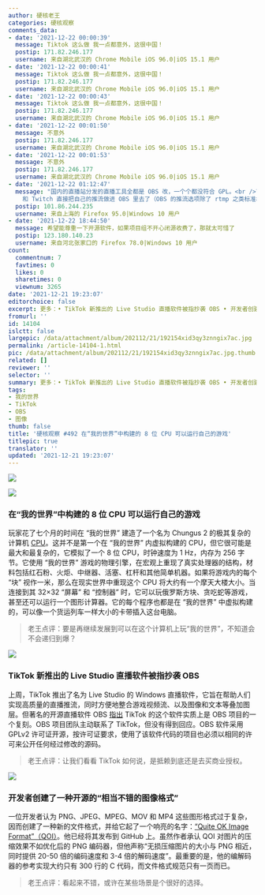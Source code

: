 ```yaml
---
author: 硬核老王
categories: 硬核观察
comments_data:
- date: '2021-12-22 00:00:39'
  message: Tiktok 这么做 我一点都意外，这很中国！
  postip: 171.82.246.177
  username: 来自湖北武汉的 Chrome Mobile iOS 96.0|iOS 15.1 用户
- date: '2021-12-22 00:00:41'
  message: Tiktok 这么做 我一点都意外，这很中国！
  postip: 171.82.246.177
  username: 来自湖北武汉的 Chrome Mobile iOS 96.0|iOS 15.1 用户
- date: '2021-12-22 00:00:43'
  message: Tiktok 这么做 我一点都意外，这很中国！
  postip: 171.82.246.177
  username: 来自湖北武汉的 Chrome Mobile iOS 96.0|iOS 15.1 用户
- date: '2021-12-22 00:01:50'
  message: 不意外
  postip: 171.82.246.177
  username: 来自湖北武汉的 Chrome Mobile iOS 96.0|iOS 15.1 用户
- date: '2021-12-22 00:01:53'
  message: 不意外
  postip: 171.82.246.177
  username: 来自湖北武汉的 Chrome Mobile iOS 96.0|iOS 15.1 用户
- date: '2021-12-22 01:12:47'
  message: "国内的直播站分发的直播工具全都是 OBS 改，一个个都没符合 GPL。<br />\r\n而且OBS没有商业授权，最高级的赞助者 Youtube
    和 Twitch 直接把自己的推流做进 OBS 里去了（OBS 的推流选项除了 rtmp 之类标准格式以外可以直接账号密码登录并直接推到 Youtube/Twitch，不需要复杂的配置也不存在意外泄漏推流密码的情况）。"
  postip: 101.86.244.235
  username: 来自上海的 Firefox 95.0|Windows 10 用户
- date: '2021-12-22 18:44:50'
  message: 希望能尊重一下开源软件，如果项目组不开心闭源收费了，那就太可惜了
  postip: 123.180.140.23
  username: 来自河北张家口的 Firefox 78.0|Windows 10 用户
count:
  commentnum: 7
  favtimes: 0
  likes: 0
  sharetimes: 0
  viewnum: 3265
date: '2021-12-21 19:23:07'
editorchoice: false
excerpt: 更多：• TikTok 新推出的 Live Studio 直播软件被指抄袭 OBS • 开发者创建了一种开源的“相当不错的图像格式”
fromurl: ''
id: 14104
islctt: false
largepic: /data/attachment/album/202112/21/192154xid3qy3znngix7ac.jpg
permalink: /article-14104-1.html
pic: /data/attachment/album/202112/21/192154xid3qy3znngix7ac.jpg.thumb.jpg
related: []
reviewer: ''
selector: ''
summary: 更多：• TikTok 新推出的 Live Studio 直播软件被指抄袭 OBS • 开发者创建了一种开源的“相当不错的图像格式”
tags:
- 我的世界
- TikTok
- OBS
- 图像
thumb: false
title: '硬核观察 #492 在“我的世界”中构建的 8 位 CPU 可以运行自己的游戏'
titlepic: true
translator: ''
updated: '2021-12-21 19:23:07'
---
```


![](/data/attachment/album/202112/21/192154xid3qy3znngix7ac.jpg)


![](/data/attachment/album/202112/21/192210oii9hvsg9n2iqvik.jpg)


### 在“我的世界”中构建的 8 位 CPU 可以运行自己的游戏


玩家花了七个月的时间在 “我的世界” 建造了一个名为 Chungus 2 的极其复杂的计算机 [CPU](https://www.pcworld.com/article/559794/8-bit-computer-processor-built-in-minecraft-can-run-its-own-games.html)。这并不是第一个在 “我的世界” 内虚拟构建的 CPU，但它很可能是最大和最复杂的，它模拟了一个 8 位 CPU，时钟速度为 1 Hz，内存为 256 字节。它使用 “我的世界” 游戏的物理引擎，在宏观上重现了真实处理器的结构，材料包括红石粉、火炬、中继器、活塞、杠杆和其他简单机器。如果将游戏内的每个 “块” 视作一米，那么在现实世界中重现这个 CPU 将大约有一个摩天大楼大小。当连接到其 32×32 “屏幕” 和 “控制器” 时，它可以玩俄罗斯方块、贪吃蛇等游戏，甚至还可以运行一个图形计算器。它的每个程序也都是在 “我的世界” 中虚拟构建的，可以像一个货运列车一样大小的卡带插入这台电脑。



> 
> 老王点评：要是再继续发展到可以在这个计算机上玩“我的世界”，不知道会不会递归到爆？
> 
> 
> 


![](/data/attachment/album/202112/21/192219jpplww2whwbq3blw.jpg)


### TikTok 新推出的 Live Studio 直播软件被指抄袭 OBS


上周，TikTok 推出了名为 Live Studio 的 Windows 直播软件，它旨在帮助人们实现高质量的直播推流，同时方便地整合游戏视频流、以及图像和文本等叠加图层。但著名的开源直播软件 OBS [指出](https://www.theverge.com/2021/12/20/22847213/tiktoks-live-studio-obs-open-source-policy) TikTok 的这个软件实质上是 OBS 项目的一个复刻。OBS 项目团队主动联系了 TikTok，但没有得到回应。OBS 软件采用 GPLv2 许可证开源，按许可证要求，使用了该软件代码的项目也必须以相同的许可来公开任何经过修改的源码。



> 
> 老王点评：让我们看看 TikTok 如何说，是抵赖到底还是去买商业授权。
> 
> 
> 


![](/data/attachment/album/202112/21/192229i1zjxrt6srak0tut.jpg)


### 开发者创建了一种开源的“相当不错的图像格式”


一位开发者认为 PNG、JPEG、MPEG、MOV 和 MP4 这些图形格式过于复杂，因而创建了一种新的文件格式，并给它起了一个响亮的名字：[“Quite OK Image Format”（QOI）](https://qoiformat.org/)。他已经将其发布到 GitHub 上。虽然作者承认 QOI 对图片的压缩效果不如优化后的 PNG 编码器，但他声称“无损压缩图片的大小与 PNG 相近，同时提供 20-50 倍的编码速度和 3-4 倍的解码速度”。最重要的是，他的编解码器的参考实现大约只有 300 行的 C 代码，而文件格式规范只有一页而已。



> 
> 老王点评：看起来不错，或许在某些场景是个很好的选择。
> 
> 
>